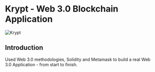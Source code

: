 # Krypt - Web 3.0 Blockchain Application
![Krypt](https://i.ibb.co/DVF4tNW/image.png)

## Introduction

Used Web 3.0 methodologies, Solidity and Metamask to build a real Web 3.0 Application - from start to finish.

